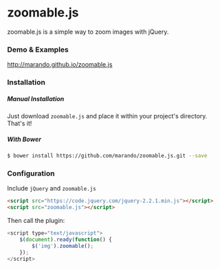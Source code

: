 **zoomable.js**
===============
zoomable.js is a simple way to zoom images with jQuery.

### Demo & Examples
http://marando.github.io/zoomable.js


### Installation
##### Manual Installation
Just download `zoomable.js` and place it within your project's directory. That's it!
##### With Bower
```bash
$ bower install https://github.com/marando/zoomable.js.git --save
```

### Configuration

Include `jQuery` and `zoomable.js`
```html
<script src="https://code.jquery.com/jquery-2.2.1.min.js"></script>
<script src="zoomable.js"></script>
```
Then call the plugin:
```javascript
<script type="text/javascript">
	$(document).ready(function() {
		$('img').zoomable();
	});
</script>	
```



